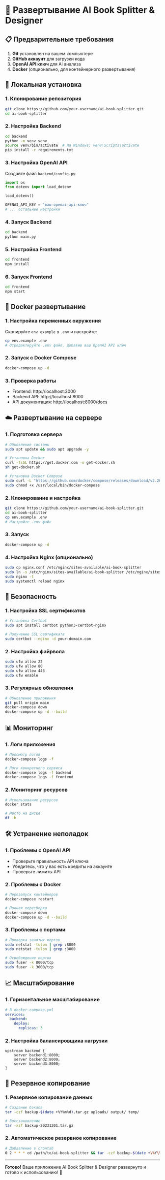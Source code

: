 # 🚀 Развертывание AI Book Splitter & Designer

## 📋 Предварительные требования

1. **Git** установлен на вашем компьютере
2. **GitHub аккаунт** для загрузки кода
3. **OpenAI API ключ** для AI анализа
4. **Docker** (опционально, для контейнерного развертывания)

## 🔧 Локальная установка

### 1. Клонирование репозитория
```bash
git clone https://github.com/your-username/ai-book-splitter.git
cd ai-book-splitter
```

### 2. Настройка Backend
```bash
cd backend
python -m venv venv
source venv/bin/activate  # На Windows: venv\Scripts\activate
pip install -r requirements.txt
```

### 3. Настройка OpenAI API
Создайте файл `backend/config.py`:
```python
import os
from dotenv import load_dotenv

load_dotenv()

OPENAI_API_KEY = "ваш-openai-api-ключ"
# ... остальные настройки
```

### 4. Запуск Backend
```bash
cd backend
python main.py
```

### 5. Настройка Frontend
```bash
cd frontend
npm install
```

### 6. Запуск Frontend
```bash
cd frontend
npm start
```

## 🐳 Docker развертывание

### 1. Настройка переменных окружения
Скопируйте `env.example` в `.env` и настройте:
```bash
cp env.example .env
# Отредактируйте .env файл, добавив ваш OpenAI API ключ
```

### 2. Запуск с Docker Compose
```bash
docker-compose up -d
```

### 3. Проверка работы
- Frontend: http://localhost:3000
- Backend API: http://localhost:8000
- API документация: http://localhost:8000/docs

## ☁️ Развертывание на сервере

### 1. Подготовка сервера
```bash
# Обновление системы
sudo apt update && sudo apt upgrade -y

# Установка Docker
curl -fsSL https://get.docker.com -o get-docker.sh
sh get-docker.sh

# Установка Docker Compose
sudo curl -L "https://github.com/docker/compose/releases/download/v2.20.0/docker-compose-$(uname -s)-$(uname -m)" -o /usr/local/bin/docker-compose
sudo chmod +x /usr/local/bin/docker-compose
```

### 2. Клонирование и настройка
```bash
git clone https://github.com/your-username/ai-book-splitter.git
cd ai-book-splitter
cp env.example .env
# Настройте .env файл
```

### 3. Запуск
```bash
docker-compose up -d
```

### 4. Настройка Nginx (опционально)
```bash
sudo cp nginx.conf /etc/nginx/sites-available/ai-book-splitter
sudo ln -s /etc/nginx/sites-available/ai-book-splitter /etc/nginx/sites-enabled/
sudo nginx -t
sudo systemctl reload nginx
```

## 🔐 Безопасность

### 1. Настройка SSL сертификатов
```bash
# Установка Certbot
sudo apt install certbot python3-certbot-nginx

# Получение SSL сертификата
sudo certbot --nginx -d your-domain.com
```

### 2. Настройка файрвола
```bash
sudo ufw allow 22
sudo ufw allow 80
sudo ufw allow 443
sudo ufw enable
```

### 3. Регулярные обновления
```bash
# Обновление приложения
git pull origin main
docker-compose down
docker-compose up -d --build
```

## 📊 Мониторинг

### 1. Логи приложения
```bash
# Просмотр логов
docker-compose logs -f

# Логи конкретного сервиса
docker-compose logs -f backend
docker-compose logs -f frontend
```

### 2. Мониторинг ресурсов
```bash
# Использование ресурсов
docker stats

# Место на диске
df -h
```

## 🛠️ Устранение неполадок

### 1. Проблемы с OpenAI API
- Проверьте правильность API ключа
- Убедитесь, что у вас есть кредиты на аккаунте
- Проверьте лимиты API

### 2. Проблемы с Docker
```bash
# Перезапуск контейнеров
docker-compose restart

# Полная пересборка
docker-compose down
docker-compose up -d --build
```

### 3. Проблемы с портами
```bash
# Проверка занятых портов
sudo netstat -tulpn | grep :8000
sudo netstat -tulpn | grep :3000

# Освобождение портов
sudo fuser -k 8000/tcp
sudo fuser -k 3000/tcp
```

## 📈 Масштабирование

### 1. Горизонтальное масштабирование
```yaml
# В docker-compose.yml
services:
  backend:
    deploy:
      replicas: 3
```

### 2. Настройка балансировщика нагрузки
```nginx
upstream backend {
    server backend1:8000;
    server backend2:8000;
    server backend3:8000;
}
```

## 🔄 Резервное копирование

### 1. Резервное копирование данных
```bash
# Создание бэкапа
tar -czf backup-$(date +%Y%m%d).tar.gz uploads/ output/ temp/

# Восстановление
tar -xzf backup-20231201.tar.gz
```

### 2. Автоматическое резервное копирование
```bash
# Добавление в crontab
0 2 * * * cd /path/to/ai-book-splitter && tar -czf backup-$(date +\%Y\%m\%d).tar.gz uploads/ output/ temp/
```

---

**Готово!** Ваше приложение AI Book Splitter & Designer развернуто и готово к использованию! 🎉
